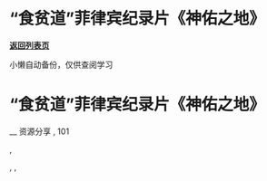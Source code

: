 # “食贫道”菲律宾纪录片《神佑之地》

[**返回列表页**](/gzh/懒人手册)

小懒自动备份，仅供查阅学习

# “食贫道”菲律宾纪录片《神佑之地》

__ 资源分享 , 101

,

, ,

